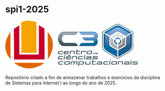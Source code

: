 # spi1-2025
<div>
    <img src="https://raw.githubusercontent.com/juanmadeira/juanmadeira/refs/heads/master/img/furg.png" alt="FURG" width="150">
    <img src="https://raw.githubusercontent.com/juanmadeira/juanmadeira/refs/heads/master/img/c3.png" alt="C3 - Centro de Ciências Computacionais" width="275">
</div>
<br>
Repositório criado a fim de armazenar trabalhos e exercícios da disciplina de Sistemas para Internet I ao longo do ano de 2025.

